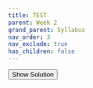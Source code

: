```yaml
---
title: TEST
parent: Week 2
grand_parent: Syllabus
nav_order: 3
nav_exclude: true
has_children: false
---
```


<script language="javascript">
    function toggle(id) {
        var ele = document.getElementById("toggleText" + id);
        var text = document.getElementById("displayText" + id);
        if(ele.style.display == "block") {
            ele.style.display = "none";
            text.innerHTML = "Show Solution";
        } else {
            ele.style.display = "block";
            text.innerHTML = "Hide Solution";
        }
    }
</script>

<button id="displayTextunnamed-chunk-3" onclick="javascript:toggle('unnamed-chunk-3');">
Show Solution
</button>

<div id="toggleTextunnamed-chunk-3" style="display: none">
<div class="panel panel-default">
<div class="panel-heading panel-heading1">
Solution
</div>
<div class="panel-body">
The answer is, of course, 42.
</div>
</div>
</div>
